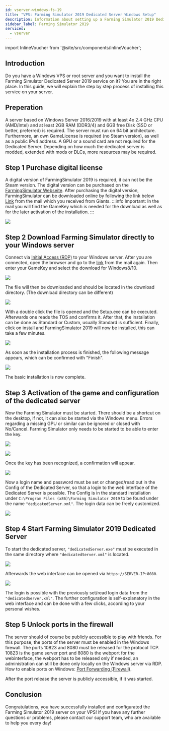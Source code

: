 ```yaml
---
id: vserver-windows-fs-19
title: "VPS: Farming Simulator 2019 Dedicated Server Windows Setup"
description: Information about setting up a Farming Simulator 2019 Dedicated Server on a Windows VPS from ZAP-Hosting - ZAP-Hosting.com documentation
sidebar_label: Farming Simulator 2019
services:
  - vserver
---
```


import InlineVoucher from '@site/src/components/InlineVoucher';

## Introduction

Do you have a Windows VPS or root server and you want to install the Farming Simulator Dedicated Server 2019 service on it? You are in the right place. In this guide, we will explain the step by step process of installing this service on your server.
<InlineVoucher />

## Preperation

A server based on Windows Server 2016/2019 with at least 4x 2.4 GHz CPU (AMD/Intel) and at least 2GB RAM (DDR3/4) and 6GB free Disk (SSD or better, preferred) is required. The server must run on 64 bit architecture. 
Furthermore, an own GameLicense is required (no Steam version), as well as a public IPv4 address. A GPU or a sound card are not required for the Dedicated Server. 
Depending on how much the dedicated server is modded, extended with mods or DLCs, more resources may be required. 


## Step 1 Purchase digital license

A digital version of FarmingSimulator 2019 is required, it can not be the Steam version.
The digital version can be purchased on the [FarmingSimulator Webseite](https://www.farming-simulator.com/buy-now.php?lang=de&country=de&platform=pcdigital).
After purchasing the digital version, FarmingSimulator can be downloaded online by following the link below [Link](https://eshop.giants-software.com/downloads.php) from the mail which you received from Giants.
:::info
Important: In the mail you will find the GameKey which is needed for the download as well as for the later activation of the installation. 
:::

![](https://screensaver01.zap-hosting.com/index.php/s/bR9YqJ5xXFwaWky/preview)

## Step 2 Download Farming Simulator directly to your Windows server

Connect via [Initial Access (RDP)](vserver-windows-userdp.md) to your Windows server. After you are connected, open the browser and go to the [link](https://eshop.giants-software.com/downloads.php) from the mail again. Then enter your GameKey and select the download for Windows8/10. 

![](https://screensaver01.zap-hosting.com/index.php/s/YaSo85pefHf5r5n/preview)

The file will then be downloaded and should be located in the download directory. (The download directory can be different)

![](https://screensaver01.zap-hosting.com/index.php/s/2nPDeWB97FXoFer/preview)

With a double click the file is opened and the Setup.exe can be executed.
Afterwards one reads the TOS and confirms it. After that, the installation can be done as Standard or Custom, usually Standard is sufficient. 
Finally, click on install and FarmingSimulator 2019 will now be installed, this can take a few minutes. 

![](https://screensaver01.zap-hosting.com/index.php/s/agaffABodEkxrse/preview)

As soon as the installation process is finished, the following message appears, which can be confirmed with "Finish". 

![](https://screensaver01.zap-hosting.com/index.php/s/48n27oNSxe2srRN/preview)

The basic installation is now complete. 

## Step 3 Activation of the game and configuration of the dedicated server

Now the Farming Simulator must be started. There should be a shortcut on the desktop, if not, it can also be started via the Windows menu. 
Errors regarding a missing GPU or similar can be ignored or closed with No/Cancel. Farming Simulator only needs to be started to be able to enter the key. 

![](https://screensaver01.zap-hosting.com/index.php/s/CK6izaPpk7JLi67/preview)

![](https://screensaver01.zap-hosting.com/index.php/s/9Jc4oE3t43em4nf/preview)

Once the key has been recognized, a confirmation will appear. 

![](https://screensaver01.zap-hosting.com/index.php/s/jPqAggmfjQjxgei/preview)

Now a login name and password must be set or changed/read out in the Config of the Dedicated Server, so that a login to the web interface of the Dedicated Server is possible. 
The Config is in the standard installation under 
`C:\Program Files (x86)\Farming Simulator 2019` to be found under the name `"dedicatedServer.xml"`. 
The login data can be freely customized. 

![](https://screensaver01.zap-hosting.com/index.php/s/wDcfAgymENcJ3Aa/preview)

## Step 4 Start Farming Simulator 2019 Dedicated Server

To start the dedicated server, `"dedicatedServer.exe"` must be executed in the same directory where `"dedicatedServer.xml"` is located.

![](https://screensaver01.zap-hosting.com/index.php/s/5YGepFzoR9bHAcF/preview)

Afterwards the web interface can be opened via `https://SERVER-IP:8080`. 

![](https://screensaver01.zap-hosting.com/index.php/s/Dfz7c35dpzPS9NK/preview)

The login is possible with the previously set/read login data from the `"dedicatedServer.xml"`. 
The further configuration is self-explanatory in the web interface and can be done with a few clicks, according to your personal wishes. 

## Step 5 Unlock ports in the firewall

The server should of course be publicly accessible to play with friends. For this purpose, the ports of the server must be enabled in the Windows firewall. The ports 10823 and 8080 must be released for the protocol TCP. 10823 is the game server port and 8080 is the webport for the webinterface, the webport has to be released only if needed, an administration can still be done only locally on the Windows server via RDP. 
How to enable ports on Windows: [Port Forwarding (Firewall)](vserver-windows-port.md). 

After the port release the server is publicly accessible, if it was started. 


## Conclusion

Congratulations, you have successfully installed and configurated the Farming Simulator 2019 server on your VPS! If you have any further questions or problems, please contact our support team, who are available to help you every day! 